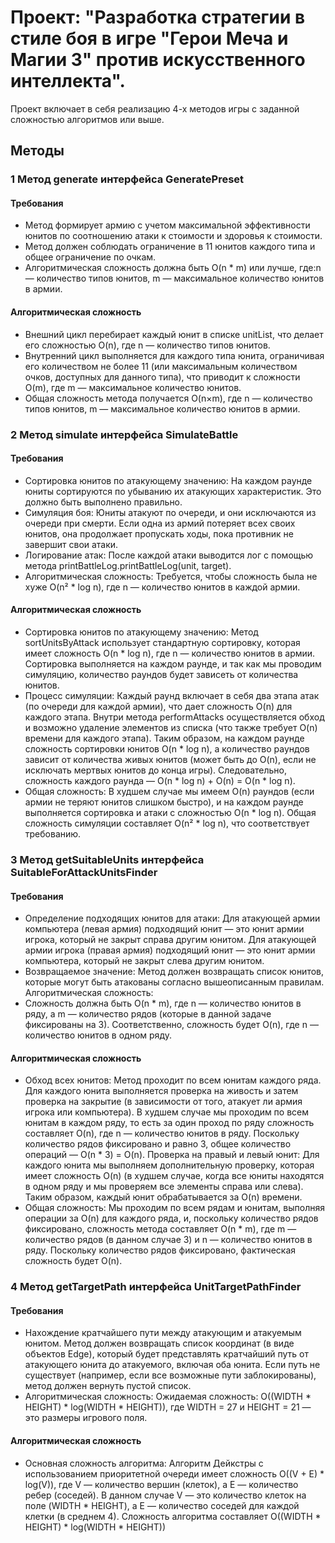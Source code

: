 # Проект:  "Разработка стратегии в стиле боя в игре "Герои Меча и Магии 3" против искусственного интеллекта".
Проект включает в себя реализацию 4-х методов игры с заданной сложностью алгоритмов или выше.
## Методы
### 1 Метод generate интерфейса GeneratePreset
#### Требования
- Метод формирует армию с учетом максимальной эффективности юнитов по соотношению атаки к стоимости и здоровья к стоимости.
- Метод должен соблюдать ограничение в 11 юнитов каждого типа и общее ограничение по очкам.
- Алгоритмическая сложность должна быть O(n * m) или лучше, где:n — количество типов юнитов, m — максимальное количество юнитов в армии.
#### Алгоритмическая сложность
- Внешний цикл перебирает каждый юнит в списке unitList, что делает его сложностью O(n), где n — количество типов юнитов.
- Внутренний цикл выполняется для каждого типа юнита, ограничивая его количеством не более 11 (или максимальным количеством очков, доступных для данного типа), что приводит к сложности O(m), где m — максимальное количество юнитов.
- Общая сложность метода получается O(n×m),
где n — количество типов юнитов, m — максимальное количество юнитов в армии.
### 2 Метод simulate интерфейса SimulateBattle
#### Требования
- Сортировка юнитов по атакующему значению: На каждом раунде юниты сортируются по убыванию их атакующих характеристик. Это должно быть выполнено правильно.
- Симуляция боя: Юниты атакуют по очереди, и они исключаются из очереди при смерти. Если одна из армий потеряет всех своих юнитов, она продолжает пропускать ходы, пока противник не завершит свои атаки.
- Логирование атак: После каждой атаки выводится лог с помощью метода printBattleLog.printBattleLog(unit, target).
- Алгоритмическая сложность: Требуется, чтобы сложность была не хуже O(n² * log n), где n — количество юнитов в каждой армии.
#### Алгоритмическая сложность
- Сортировка юнитов по атакующему значению: Метод sortUnitsByAttack использует стандартную сортировку, которая имеет сложность O(n * log n), где n — количество юнитов в армии. Сортировка выполняется на каждом раунде, и так как мы проводим симуляцию, количество раундов будет зависеть от количества юнитов.
- Процесс симуляции:
Каждый раунд включает в себя два этапа атак (по очереди для каждой армии), что дает сложность O(n) для каждого этапа.
Внутри метода performAttacks осуществляется обход и возможно удаление элементов из списка (что также требует O(n) времени для каждого этапа).
Таким образом, на каждом раунде сложность сортировки юнитов O(n * log n), а количество раундов зависит от количества живых юнитов (может быть до O(n), если не исключать мертвых юнитов до конца игры). Следовательно, сложность каждого раунда — O(n * log n) + O(n) = O(n * log n).
- Общая сложность:
В худшем случае мы имеем O(n) раундов (если армии не теряют юнитов слишком быстро), и на каждом раунде выполняется сортировка и атаки с сложностью O(n * log n).
Общая сложность симуляции составляет O(n² * log n), что соответствует требованию.
### 3 Метод getSuitableUnits интерфейса SuitableForAttackUnitsFinder
#### Требования
- Определение подходящих юнитов для атаки:
Для атакующей армии компьютера (левая армия) подходящий юнит — это юнит армии игрока, который не закрыт справа другим юнитом.
Для атакующей армии игрока (правая армия) подходящий юнит — это юнит армии компьютера, который не закрыт слева другим юнитом.
- Возвращаемое значение:
Метод должен возвращать список юнитов, которые могут быть атакованы согласно вышеописанным правилам.
Алгоритмическая сложность:
- Сложность должна быть O(n * m), где n — количество юнитов в ряду, а m — количество рядов (которые в данной задаче фиксированы на 3). Соответственно, сложность будет O(n), где n — количество юнитов в одном ряду.
#### Алгоритмическая сложность
- Обход всех юнитов:
Метод проходит по всем юнитам каждого ряда. Для каждого юнита выполняется проверка на живость и затем проверка на закрытие (в зависимости от того, атакует ли армия игрока или компьютера).
В худшем случае мы проходим по всем юнитам в каждом ряду, то есть за один проход по ряду сложность составляет O(n), где n — количество юнитов в ряду.
Поскольку количество рядов фиксировано и равно 3, общее количество операций — O(n * 3) = O(n).
Проверка на правый и левый юнит: Для каждого юнита мы выполняем дополнительную проверку, которая имеет сложность O(n) (в худшем случае, когда все юниты находятся в одном ряду и мы проверяем все элементы справа или слева). Таким образом, каждый юнит обрабатывается за O(n) времени.
- Общая сложность:
Мы проходим по всем рядам и юнитам, выполняя операции за O(n) для каждого ряда, и, поскольку количество рядов фиксировано, сложность метода составляет O(n * m), где m — количество рядов (в данном случае 3) и n — количество юнитов в ряду.
Поскольку количество рядов фиксировано, фактическая сложность будет O(n).
### 4 Метод getTargetPath интерфейса UnitTargetPathFinder
#### Требования
- Нахождение кратчайшего пути между атакующим и атакуемым юнитом.
Метод должен возвращать список координат (в виде объектов Edge), который будет представлять кратчайший путь от атакующего юнита до атакуемого, включая оба юнита.
Если путь не существует (например, если все возможные пути заблокированы), метод должен вернуть пустой список.
- Алгоритмическая сложность:
Ожидаемая сложность: O((WIDTH * HEIGHT) * log(WIDTH * HEIGHT)), где WIDTH = 27 и HEIGHT = 21 — это размеры игрового поля.
#### Алгоритмическая сложность
- Основная сложность алгоритма:
Алгоритм Дейкстры с использованием приоритетной очереди имеет сложность O((V + E) * log(V)), где V — количество вершин (клеток), а E — количество ребер (соседей).
В данном случае V — это количество клеток на поле (WIDTH * HEIGHT), а E — количество соседей для каждой клетки (в среднем 4).
Сложность алгоритма составляет O((WIDTH * HEIGHT) * log(WIDTH * HEIGHT))
